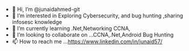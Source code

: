 - 👋 Hi, I’m @junaidahmed-git
- 👀 I’m interested in Exploring Cybersecurity, and bug hunting ,sharing infosesc knowledge
- 🌱 I’m currently learning .Net,Networking CCNA,
- 💞️ I’m looking to collaborate on ...CCNA,.Net,Android Bug Hunting 
- 📫 How to reach me ...https://www.linkedin.com/in/junaid57/

<!---
junaidahmed-git/junaidahmed-git is a ✨ special ✨ repository because its `README.md` (this file) appears on your GitHub profile.
You can click the Preview link to take a look at your changes.
--->
